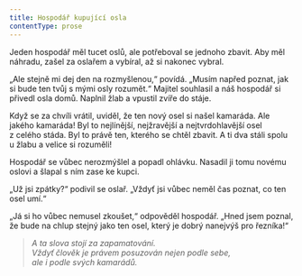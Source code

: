 ```yaml
---
title: Hospodář kupující osla
contentType: prose
---
```


  

Jeden hospodář měl tucet oslů, ale potřeboval se jednoho zbavit. Aby měl náhradu, zašel za oslařem a vybíral, až si nakonec vybral.

„Ale stejně mi dej den na rozmyšlenou,“ povídá. „Musím napřed poznat, jak si bude ten tvůj s mými osly rozumět.“ Majitel souhlasil a náš hospodář si přivedl osla domů. Naplnil žlab a vpustil zvíře do stáje.

Když se za chvíli vrátil, uviděl, že ten nový osel si našel kamaráda. Ale jakého kamaráda! Byl to nejlínější, nejžravější a nejtvrdohlavější osel z celého stáda. Byl to právě ten, kterého se chtěl zbavit. A ti dva stáli spolu u žlabu a velice si rozuměli!

Hospodář se vůbec nerozmýšlel a popadl ohlávku. Nasadil ji tomu novému oslovi a šlapal s ním zase ke kupci.

„Už jsi zpátky?“ podivil se oslař. „Vždyť jsi vůbec neměl čas poznat, co ten osel umí.“

„Já si ho vůbec nemusel zkoušet,“ odpověděl hospodář. „Hned jsem poznal, že bude na chlup stejný jako ten osel, který je dobrý nanejvýš pro řezníka!“

> _A ta slova stojí za zapamatování.  
> Vždyť člověk je právem posuzován nejen podle sebe,  
> ale i podle svých kamarádů._
